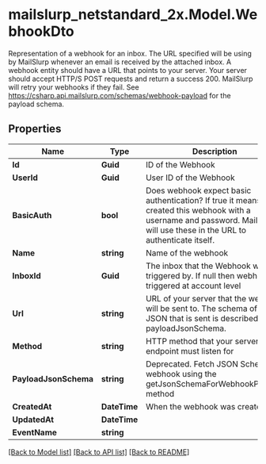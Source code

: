 # mailslurp_netstandard_2x.Model.WebhookDto
Representation of a webhook for an inbox. The URL specified will be using by MailSlurp whenever an email is received by the attached inbox. A webhook entity should have a URL that points to your server. Your server should accept HTTP/S POST requests and return a success 200. MailSlurp will retry your webhooks if they fail. See https://csharp.api.mailslurp.com/schemas/webhook-payload for the payload schema.

## Properties

Name | Type | Description | Notes
------------ | ------------- | ------------- | -------------
**Id** | **Guid** | ID of the Webhook | 
**UserId** | **Guid** | User ID of the Webhook | 
**BasicAuth** | **bool** | Does webhook expect basic authentication? If true it means you created this webhook with a username and password. MailSlurp will use these in the URL to authenticate itself. | 
**Name** | **string** | Name of the webhook | [optional] 
**InboxId** | **Guid** | The inbox that the Webhook will be triggered by. If null then webhook triggered at account level | [optional] 
**Url** | **string** | URL of your server that the webhook will be sent to. The schema of the JSON that is sent is described by the payloadJsonSchema. | 
**Method** | **string** | HTTP method that your server endpoint must listen for | 
**PayloadJsonSchema** | **string** | Deprecated. Fetch JSON Schema for webhook using the getJsonSchemaForWebhookPayload method | 
**CreatedAt** | **DateTime** | When the webhook was created | 
**UpdatedAt** | **DateTime** |  | 
**EventName** | **string** |  | [optional] 

[[Back to Model list]](../README#documentation-for-models) [[Back to API list]](../README#documentation-for-api-endpoints) [[Back to README]](../README)

